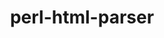 ---
title: "perl-html-parser"
layout: cache
categories: [package, develop]
meta: {"versions": ["3.72"], "compilers": ["gcc@=11.4.0", "oneapi@=2024.2.0"], "oss": ["ubuntu22.04"], "platforms": ["linux"], "targets": ["x86_64_v3"], "stacks": ["e4s", "e4s-oneapi", "root"], "num_specs": 3, "num_specs_by_stack": {"e4s": 1, "root": 3, "e4s-oneapi": 2}}
spec_details: [{"hash": "bmcmdfehwtgnffytft6p2tg7eymk5yqg", "compiler": "gcc@=11.4.0", "versions": ["3.72"], "os": "ubuntu22.04", "platform": "linux", "target": "x86_64_v3", "variants": ["build_system=perl"], "stacks": ["e4s", "root"], "size": "-", "tarball": "https://binaries.spack.io/develop/build_cache/linux-ubuntu22.04-x86_64_v3/gcc-11.4.0/perl-html-parser-3.72/linux-ubuntu22.04-x86_64_v3-gcc-11.4.0-perl-html-parser-3.72-bmcmdfehwtgnffytft6p2tg7eymk5yqg.spack"}, {"hash": "tuhml3wgfcn4vpi2kojjrl5njmj2s57w", "compiler": "oneapi@=2024.2.0", "versions": ["3.72"], "os": "ubuntu22.04", "platform": "linux", "target": "x86_64_v3", "variants": ["build_system=perl"], "stacks": ["e4s-oneapi", "root"], "size": "-", "tarball": "https://binaries.spack.io/develop/build_cache/linux-ubuntu22.04-x86_64_v3/oneapi-2024.2.0/perl-html-parser-3.72/linux-ubuntu22.04-x86_64_v3-oneapi-2024.2.0-perl-html-parser-3.72-tuhml3wgfcn4vpi2kojjrl5njmj2s57w.spack"}, {"hash": "xtevwvs2rqy4g2twggnrijigi3hty72q", "compiler": "oneapi@=2024.2.0", "versions": ["3.72"], "os": "ubuntu22.04", "platform": "linux", "target": "x86_64_v3", "variants": ["build_system=perl"], "stacks": ["e4s-oneapi", "root"], "size": "-", "tarball": "https://binaries.spack.io/develop/build_cache/linux-ubuntu22.04-x86_64_v3/oneapi-2024.2.0/perl-html-parser-3.72/linux-ubuntu22.04-x86_64_v3-oneapi-2024.2.0-perl-html-parser-3.72-xtevwvs2rqy4g2twggnrijigi3hty72q.spack"}]
---